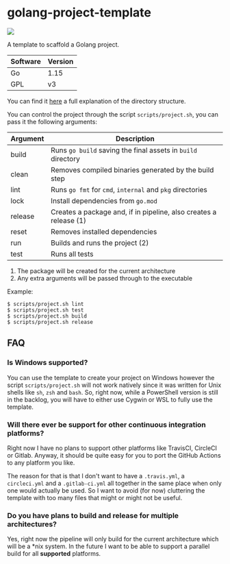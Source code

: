 # golang-project-template

![](https://github.com/egonbraun/golang-project-template/actions/workflows/pipeline.yml/badge.svg)

A template to scaffold a Golang project.

| Software | Version |
| -------- | ------- |
| Go       | 1.15    |
| GPL      | v3      |

You can find it [here](https://github.com/golang-standards/project-layout)
a full explanation of the directory structure.

You can control the project through the script `scripts/project.sh`, you can
pass it the following arguments:

| Argument | Description                                                       |
| -------- | --------------------------------------------------------------    |
| build    | Runs `go build` saving the final assets in `build` directory      |
| clean    | Removes compiled binaries generated by the build step             |
| lint     | Runs `go fmt` for `cmd`, `internal` and `pkg` directories         |
| lock     | Install dependencies from `go.mod`                                |
| release  | Creates a package and, if in pipeline, also creates a release (1) |
| reset    | Removes installed dependencies                                    |
| run      | Builds and runs the project (2)                                   |                                             
| test     | Runs all tests                                                    |

1. The package will be created for the current architecture
2. Any extra arguments will be passed through to the executable

Example:

```shell
$ scripts/project.sh lint
$ scripts/project.sh test
$ scripts/project.sh build
$ scripts/project.sh release
```

## FAQ

### Is Windows supported?

You can use the template to create your project on Windows however the script
`scripts/project.sh` will not work natively since it was written for Unix
shells like `sh`, `zsh` and `bash`. So, right now, while a PowerShell version
is still in the backlog, you will have to either use Cygwin or WSL to fully use
the template.

### Will there ever be support for other continuous integration platforms?

Right now I have no plans to support other platforms like TravisCI, CircleCI or
Gitlab. Anyway, it should be quite easy for you to port the GitHub Actions to
any platform you like.

The reason for that is that I don't want to have a `.travis.yml`, a
`circleci.yml` and a `.gitlab-ci.yml` all together in the same place when only
one would actually be used. So I want to avoid (for now) cluttering the
template with too many files that might or might not be useful.

### Do you have plans to build and release for multiple architectures?

Yes, right now the pipeline will only build for the current architecture which
will be a *nix system. In the future I want to be able to support a parallel
build for all **supported** platforms.
